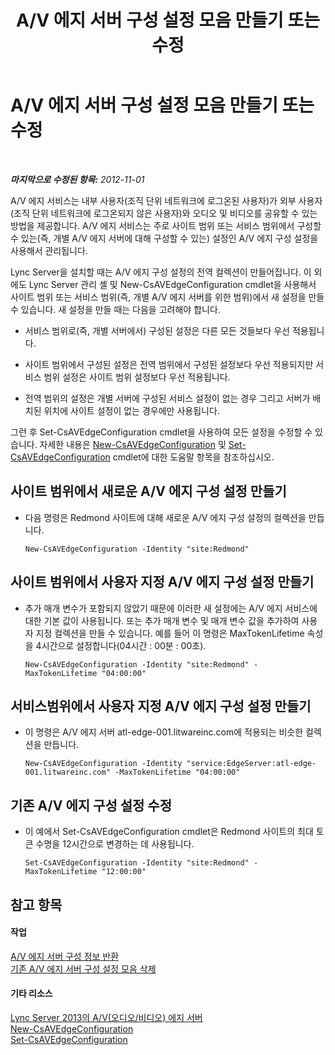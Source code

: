 ﻿---
title: A/V 에지 서버 구성 설정 모음 만들기 또는 수정
TOCTitle: A/V 에지 서버 구성 설정 모음 만들기 또는 수정
ms:assetid: 43899518-59c6-4be4-8892-d6f6207bfaab
ms:mtpsurl: https://technet.microsoft.com/ko-kr/library/JJ688039(v=OCS.15)
ms:contentKeyID: 49885743
ms.date: 08/10/2015
mtps_version: v=OCS.15
ms.translationtype: HT
---

# A/V 에지 서버 구성 설정 모음 만들기 또는 수정

 

_**마지막으로 수정된 항목:** 2012-11-01_

A/V 에지 서비스는 내부 사용자(조직 단위 네트워크에 로그온된 사용자)가 외부 사용자(조직 단위 네트워크에 로그온되지 않은 사용자)와 오디오 및 비디오를 공유할 수 있는 방법을 제공합니다. A/V 에지 서비스는 주로 사이트 범위 또는 서비스 범위에서 구성할 수 있는(즉, 개별 A/V 에지 서버에 대해 구성할 수 있는) 설정인 A/V 에지 구성 설정을 사용해서 관리됩니다.

Lync Server을 설치할 때는 A/V 에지 구성 설정의 전역 컬렉션이 만들어집니다. 이 외에도 Lync Server 관리 셸 및 New-CsAVEdgeConfiguration cmdlet을 사용해서 사이트 범위 또는 서비스 범위(즉, 개별 A/V 에지 서버를 위한 범위)에서 새 설정을 만들 수 있습니다. 새 설정을 만들 때는 다음을 고려해야 합니다.

  - 서비스 범위로(즉, 개별 서버에서) 구성된 설정은 다른 모든 것들보다 우선 적용됩니다.

  - 사이트 범위에서 구성된 설정은 전역 범위에서 구성된 설정보다 우선 적용되지만 서비스 범위 설정은 사이트 범위 설정보다 우선 적용됩니다.

  - 전역 범위의 설정은 개별 서버에 구성된 서비스 설정이 없는 경우 그리고 서버가 배치된 위치에 사이트 설정이 없는 경우에만 사용됩니다.

그런 후 Set-CsAVEdgeConfiguration cmdlet을 사용하여 모든 설정을 수정할 수 있습니다. 자세한 내용은 [New-CsAVEdgeConfiguration](https://docs.microsoft.com/en-us/powershell/module/skype/New-CsAVEdgeConfiguration) 및 [Set-CsAVEdgeConfiguration](https://docs.microsoft.com/en-us/powershell/module/skype/Set-CsAVEdgeConfiguration) cmdlet에 대한 도움말 항목을 참조하십시오.

## 사이트 범위에서 새로운 A/V 에지 구성 설정 만들기

  - 다음 명령은 Redmond 사이트에 대해 새로운 A/V 에지 구성 설정의 컬렉션을 만듭니다.
    
        New-CsAVEdgeConfiguration -Identity "site:Redmond"

## 사이트 범위에서 사용자 지정 A/V 에지 구성 설정 만들기

  - 추가 매개 변수가 포함되지 않았기 때문에 이러한 새 설정에는 A/V 에지 서비스에 대한 기본 값이 사용됩니다. 또는 추가 매개 변수 및 매개 변수 값을 추가하여 사용자 지정 컬렉션을 만들 수 있습니다. 예를 들어 이 명령은 MaxTokenLifetime 속성을 4시간으로 설정합니다(04시간 : 00분 : 00초).
    
        New-CsAVEdgeConfiguration -Identity "site:Redmond" -MaxTokenLifetime "04:00:00"

## 서비스범위에서 사용자 지정 A/V 에지 구성 설정 만들기

  - 이 명령은 A/V 에지 서버 atl-edge-001.litwareinc.com에 적용되는 비슷한 컬렉션을 만듭니다.
    
        New-CsAVEdgeConfiguration -Identity "service:EdgeServer:atl-edge-001.litwareinc.com" -MaxTokenLifetime "04:00:00"

## 기존 A/V 에지 구성 설정 수정

  - 이 예에서 Set-CsAVEdgeConfiguration cmdlet은 Redmond 사이트의 최대 토큰 수명을 12시간으로 변경하는 데 사용됩니다.
    
        Set-CsAVEdgeConfiguration -Identity "site:Redmond" -MaxTokenLifetime "12:00:00"

## 참고 항목

#### 작업

[A/V 에지 서버 구성 정보 반환](lync-server-2013-return-a-v-edge-server-configuration-information.md)  
[기존 A/V 에지 서버 구성 설정 모음 삭제](lync-server-2013-delete-an-existing-collection-of-a-v-edge-server-configuration-settings.md)  

#### 기타 리소스

[Lync Server 2013의 A/V(오디오/비디오) 에지 서버](lync-server-2013-audio-video-a-v-edge-servers.md)  
[New-CsAVEdgeConfiguration](https://docs.microsoft.com/en-us/powershell/module/skype/New-CsAVEdgeConfiguration)  
[Set-CsAVEdgeConfiguration](https://docs.microsoft.com/en-us/powershell/module/skype/Set-CsAVEdgeConfiguration)

